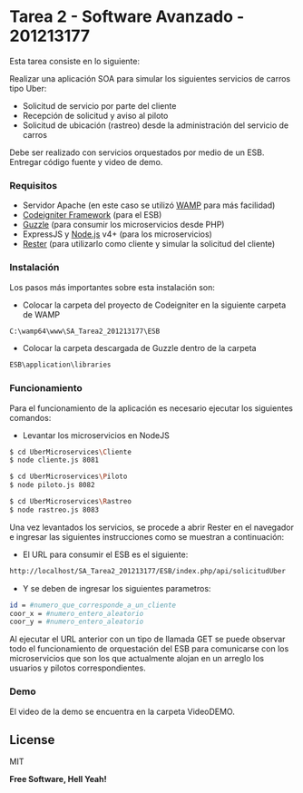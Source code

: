 # Tarea 2 - Software Avanzado - 201213177

Esta tarea consiste en lo siguiente:

Realizar una aplicación SOA para simular los siguientes servicios de carros tipo Uber:

- Solicitud de servicio por parte del cliente
- Recepción de solicitud y aviso al piloto
- Solicitud de ubicación (rastreo) desde la administración del servicio de carros

Debe ser realizado con servicios orquestados por medio de un ESB.  Entregar código fuente y video de demo.

### Requisitos

  - Servidor Apache (en este caso se utilizó [WAMP](http://www.wampserver.com/en/) para más facilidad)
  - [Codeigniter Framework](https://www.codeigniter.com/) (para el ESB)
  - [Guzzle](https://github.com/guzzle/guzzle) (para consumir los microservicios desde PHP)
  - ExpressJS y [Node.js](https://nodejs.org/) v4+ (para los microservicios)
  - [Rester](https://chrome.google.com/webstore/detail/rester/eejfoncpjfgmeleakejdcanedmefagga?hl=en) (para utilizarlo como cliente y simular la solicitud del cliente)

### Instalación

Los pasos más importantes sobre esta instalación son:

- Colocar la carpeta del proyecto de Codeigniter en la siguiente carpeta de WAMP
```sh
C:\wamp64\www\SA_Tarea2_201213177\ESB
```
- Colocar la carpeta descargada de Guzzle dentro de la carpeta
```sh
ESB\application\libraries
```

### Funcionamiento

Para el funcionamiento de la aplicación es necesario ejecutar los siguientes comandos:

- Levantar los microservicios en NodeJS
```sh
$ cd UberMicroservices\Cliente
$ node cliente.js 8081
```
```sh
$ cd UberMicroservices\Piloto
$ node piloto.js 8082
```
```sh
$ cd UberMicroservices\Rastreo
$ node rastreo.js 8083
```

Una vez levantados los servicios, se procede a abrir Rester en el navegador e ingresar las siguientes instrucciones como se muestran a continuación:

- El URL para consumir el ESB es el siguiente:
```sh
http://localhost/SA_Tarea2_201213177/ESB/index.php/api/solicitudUber
```
- Y se deben de ingresar los siguientes parametros:
```sh
id = #numero_que_corresponde_a_un_cliente
coor_x = #numero_entero_aleatorio
coor_y = #numero_entero_aleatorio
```
Al ejecutar el URL anterior con un tipo de llamada GET se puede observar todo el funcionamiento de orquestación del ESB para comunicarse con los microservicios que son los que actualmente alojan en un arreglo los usuarios y pilotos correspondientes.

### Demo

El video de la demo se encuentra en la carpeta VideoDEMO.

License
----

MIT


**Free Software, Hell Yeah!**

[//]: # (These are reference links used in the body of this note and get stripped out when the markdown processor does its job. There is no need to format nicely because it shouldn't be seen. Thanks SO - http://stackoverflow.com/questions/4823468/store-comments-in-markdown-syntax)


   [dill]: <https://github.com/joemccann/dillinger>
   [git-repo-url]: <https://github.com/joemccann/dillinger.git>
   [john gruber]: <http://daringfireball.net>
   [df1]: <http://daringfireball.net/projects/markdown/>
   [markdown-it]: <https://github.com/markdown-it/markdown-it>
   [Ace Editor]: <http://ace.ajax.org>
   [node.js]: <http://nodejs.org>
   [Twitter Bootstrap]: <http://twitter.github.com/bootstrap/>
   [jQuery]: <http://jquery.com>
   [@tjholowaychuk]: <http://twitter.com/tjholowaychuk>
   [express]: <http://expressjs.com>
   [AngularJS]: <http://angularjs.org>
   [Gulp]: <http://gulpjs.com>

   [PlDb]: <https://github.com/joemccann/dillinger/tree/master/plugins/dropbox/README.md>
   [PlGh]: <https://github.com/joemccann/dillinger/tree/master/plugins/github/README.md>
   [PlGd]: <https://github.com/joemccann/dillinger/tree/master/plugins/googledrive/README.md>
   [PlOd]: <https://github.com/joemccann/dillinger/tree/master/plugins/onedrive/README.md>
   [PlMe]: <https://github.com/joemccann/dillinger/tree/master/plugins/medium/README.md>
   [PlGa]: <https://github.com/RahulHP/dillinger/blob/master/plugins/googleanalytics/README.md>
